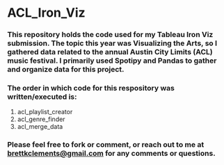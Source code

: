 # ACL_Iron_Viz

### This repository holds the code used for my Tableau Iron Viz submission. The topic this year was Visualizing the Arts, so I gathered data related to the annual Austin City Limits (ACL) music festival. I primarily used Spotipy and Pandas to gather and organize data for this project.

### The order in which code for this respository was written/executed is: 
1. acl_playlist_creator
2. acl_genre_finder
3. acl_merge_data

### Please feel free to fork or comment, or reach out to me at brettkclements@gmail.com for any comments or questions. 
